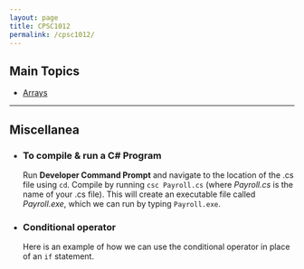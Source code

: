 ```yaml
---
layout: page
title: CPSC1012
permalink: /cpsc1012/
---
```


<h2>Main Topics</h2>


- [Arrays](./CPSC1012_Arrays.markdown)


***

<h2>Miscellanea</h2>

- <h3>To compile & run a C# Program</h3>

   Run **Developer Command Prompt** and navigate to the location of the .cs file using `cd`.
   Compile by running ```csc Payroll.cs``` (where _Payroll.cs_ is the name of your .cs file).
   This will create an executable file called _Payroll.exe_, which we can run by typing ```Payroll.exe```.

- <h3>Conditional operator</h3>

   Here is an example of how we can use the conditional operator in place of an `if` statement.
   <script src="https://gist.github.com/dmarshNAIT/d0176ca742ae6c36918dd1f951a3b3ca.js"></script>
